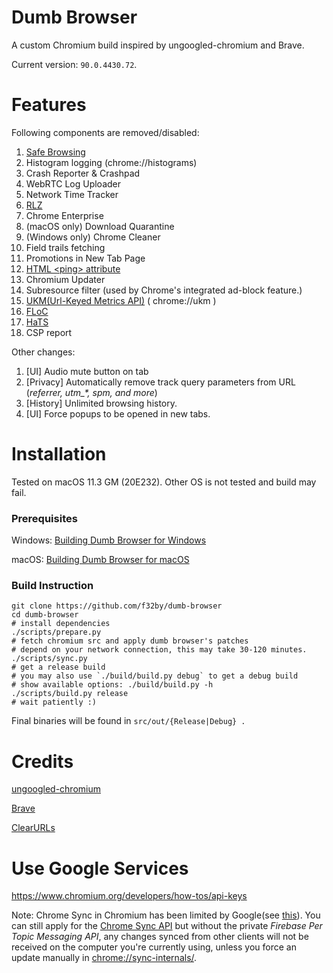 # Dumb Browser
A custom Chromium build inspired by ungoogled-chromium and Brave.

Current version: `90.0.4430.72`.

# Features

Following components are removed/disabled:
1. [Safe Browsing](https://safebrowsing.google.com)
2. Histogram logging (chrome://histograms)
3. Crash Reporter & Crashpad
4. WebRTC Log Uploader
5. Network Time Tracker
6. [RLZ](https://blog.chromium.org/2010/06/in-open-for-rlz.html)
7. Chrome Enterprise
8. (macOS only) Download Quarantine
10. (Windows only) Chrome Cleaner
11. Field trails fetching
12. Promotions in New Tab Page
13. [HTML \<ping\> attribute](https://www.w3schools.com/tags/att_a_ping.asp)
14. Chromium Updater
15. Subresource filter (used by Chrome's integrated ad-block feature.)
16. [UKM(Url-Keyed Metrics API)](https://chromium.googlesource.com/chromium/src/+/master/services/metrics/ukm_api.md) ( chrome://ukm )
17. [FLoC](https://www.chromium.org/Home/chromium-privacy/privacy-sandbox/floc)
19. [HaTS](https://chromium.googlesource.com/chromium/src/+/master/chrome/browser/ui/hats/)
20. CSP report

Other changes:
1. [UI] Audio mute button on tab
2. [Privacy] Automatically remove track query parameters from URL (*referrer, utm_\*, spm, and more*)
3. [History] Unlimited browsing history.
4. [UI] Force popups to be opened in new tabs.

# Installation

Tested on macOS 11.3 GM (20E232). Other OS is not tested and build may fail.

### Prerequisites

Windows: [Building Dumb Browser for Windows](docs/windows.md)

macOS: [Building Dumb Browser for macOS](docs/macos.md)

### Build Instruction

```shell
git clone https://github.com/f32by/dumb-browser
cd dumb-browser
# install dependencies
./scripts/prepare.py
# fetch chromium src and apply dumb browser's patches
# depend on your network connection, this may take 30-120 minutes.
./scripts/sync.py
# get a release build
# you may also use `./build/build.py debug` to get a debug build
# show available options: ./build/build.py -h
./scripts/build.py release
# wait patiently :)
```

Final binaries will be found in `src/out/{Release|Debug} .`

# Credits

[ungoogled-chromium](https://github.com/Eloston/ungoogled-chromium)

[Brave](https://github.com/brave/brave-browser)

[ClearURLs](https://github.com/ClearURLs/Addon)

# Use Google Services

https://www.chromium.org/developers/how-tos/api-keys


Note: Chrome Sync in Chromium has been
limited by Google(see [this](https://blog.chromium.org/2021/01/limiting-private-api-availability-in.html)). You can still apply for the [Chrome Sync API](https://console.cloud.google.com/apis/library/chromesync.googleapis.com) but without the private *Firebase Per Topic
Messaging API*,  any changes synced from other clients will not be received on the
computer you're currently using, unless you force an update manually in
[chrome://sync-internals/](chrome://sync-internals/).
